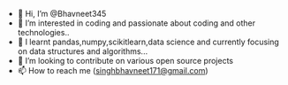 - 👋 Hi, I’m @Bhavneet345
- 👀 I’m interested in coding and passionate about coding and other technologies..
- 🌱 I learnt pandas,numpy,scikitlearn,data science and currently focusing on data structures and algorithms...
- 💞️ I’m looking to contribute on various open source projects
- 📫 How to reach me (singhbhavneet171@gmail.com)

<!---
Bhavneet345/Bhavneet345 is a ✨ special ✨ repository because its `README.md` (this file) appears on your GitHub profile.
You can click the Preview link to take a look at your changes.
--->
